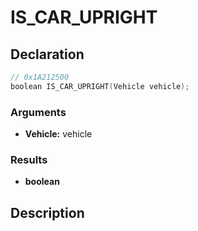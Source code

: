 # IS_CAR_UPRIGHT

## Declaration
```cpp
// 0x1A212500
boolean IS_CAR_UPRIGHT(Vehicle vehicle);
```

### Arguments
- **Vehicle:** vehicle

### Results
- **boolean**

## Description
